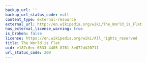 ```yaml
---
backup_url: ''
backup_url_status_code: null
content_type: external-resource
external_url: http://en.wikipedia.org/wiki/The_World_is_Flat
has_external_license_warning: true
is_broken: false
license: https://en.wikipedia.org/wiki/All_rights_reserved
title: The World is Flat
uid: e187c0ec-6533-4405-8761-3e072dd20711
url_status_code: 200
---
```


